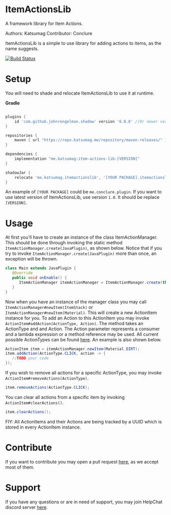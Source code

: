 # ItemActionsLib
A framework library for Item Actions.

Authors: Katsumag
Contributor: Conclure

ItemActionsLib is a simple to use library for adding actions to items, as the name suggests.

[![Build Status](https://ci.katsumag.me/buildStatus/icon?job=Build+IAL)](https://ci.katsumag.me/job/Build%20IAL/)
# Setup

You will need to shade and relocate ItemActionsLib to use it at runtime.

**Gradle**
```gradle

plugins {
    id 'com.github.johnrengelman.shadow' version '6.0.0' //Or newer version
}

repositories {
    maven { url "https://repo.katsumag.me/repository/maven-releases/" }
}

dependencies {
    implementation "me.katsumag:item-actions-lib:[VERSION]"
}

shadowJar {
    relocate 'me.katsumag.itemactionslib', '[YOUR PACKAGE].itemactionslib'
}
```

An example of `[YOUR PACKAGE]` could be `me.conclure.plugin`. If you want to use latest version
of ItemActionsLib, use version `1.0`. It should be replace `[VERSION]`.

# Usage

At first you'll have to create an instance of the class ItemActionManager. This should be done through 
invoking the static method `ItemActionManager.create(JavaPlugin)`, as shown below. Notice that if you
try to invoke `ItemActionManager.create(JavaPlugin)` more than once, an exception will be thrown.

```java
class Main extends JavaPlugin {
   @Override
   public void onEnable() {
      ItemActionManager itemActionManager = ItemActionManager.create(this);
   }
}
```

Now when you have an instance of the manager class you may call `ItemActionManager#newItem(ItemStack)`
or `ItemActionManager#newItem(Material)`. This will create a new ActionItem instance for you. To add
an Action to this ActionItem you may invoke `ActionItem#addAction(ActionType, Action)`. The method
takes an ActionType and and Action. The Action parameter represents a consumer and a lambda expression
or a method reference may be used. All current possible ActionTypes can be found 
[here](https://github.com/katsumag/ItemActionsLib/blob/master/src/main/java/me/katsumag/itemactionslib/ActionType.java).
An example is also shown below.

```java
ActionItem item = itemActionManager.newItem(Material.DIRT);
item.addAction(ActionType.CLICK, action -> {
   //TODO your code
});
```

If you wish to remove all actions for a specific ActionType, you may invoke `ActionItem#removeActions(ActionType)`.

```java
item.removeActions(ActionType.CLICK);
```

You can clear all actions from a specific item by invoking `ActionItem#clearActions()`.

```java
item.clearActions();
```

FIY: All ActionItems and their Actions are being tracked by a UUID which is stored in every ActionItem instance.

# Contribute

If you want to contribute you may open a pull request 
[here](https://github.com/katsumag/ItemActionsLib/compare),
as we accept most of them.

# Support

If you have any questions or are in need of support, you may join HelpChat discord server
[here](https://helpch.at/discord).
